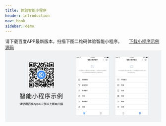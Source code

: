 ```yaml
---
title: 体验智能小程序
header: introduction
nav: book
sidebar: demo
---
```


请下载百度APP最新版本，扫描下图二维码体验智能小程序。  &ensp;&ensp; [下载小程序示例源码](http://searchbox.bj.bcebos.com/miniapp/miniappdemo/demo.zip)
![图片](../../img/demo.png)